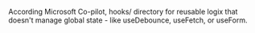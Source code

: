 According Microsoft Co-pilot, hooks/ directory for reusable logix that doesn't manage global state - like useDebounce, useFetch, or useForm.